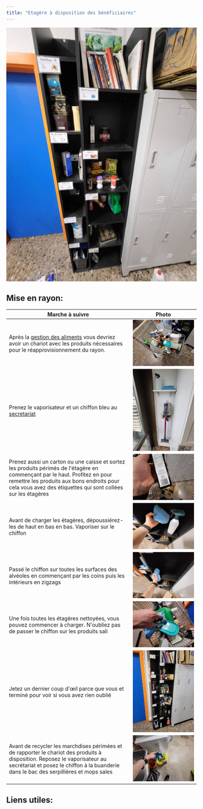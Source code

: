 ```yaml
---
title: "Etagère à disposition des bénéficiaires"
---
```


![i_rayonDispositionBeneficiaires-1](/notes/pieces_jointes/images/i_gestionMatieres/i_rayonDispositionBeneficiaires/i_rayonDispositionBeneficiaires-1.jpg)

 ## Mise en rayon:
| Marche à suivre | Photo |
|---|---|
|Après la [gestion des aliments](gestionDesAliments.md) vous devriez avoir un chariot avec les produits nécessaires pour le réapprovisionnement du rayon.|![i_rayonDispositionBeneficiaires-2](/notes/pieces_jointes/images/i_gestionMatieres/i_rayonDispositionBeneficiaires/i_rayonDispositionBeneficiaires-2.jpg)|
|Prenez le vaporisateur et un chiffon bleu au [secretariat](/notes/zones/secretariatRuche.md)|![i_rayonDispositionBeneficiaires-3](/notes/pieces_jointes/images/i_gestionMatieres/i_rayonDispositionBeneficiaires/i_rayonDispositionBeneficiaires-3.jpg)|
|Prenez aussi un carton ou une caisse et sortez les produits périmés de l'étagère en commençant par le haut. Profitez en pour remettre les produits aux bons endroits pour cela vous avez des étiquettes qui sont collées sur les étagères|![i_rayonDispositionBeneficiaires-4](/notes/pieces_jointes/images/i_gestionMatieres/i_rayonDispositionBeneficiaires/i_rayonDispositionBeneficiaires-4.jpg)|
|Avant de charger les étagères, dépoussiérez-les de haut en bas en bas. Vaporiser sur le chiffon|![i_rayonDispositionBeneficiaires-5](/notes/pieces_jointes/images/i_gestionMatieres/i_rayonDispositionBeneficiaires/i_rayonDispositionBeneficiaires-5.jpg)|
|Passé le chiffon sur toutes les surfaces des alvéoles en commençant par les coins puis les intérieurs en zigzags|![i_rayonDispositionBeneficiaires-6](/notes/pieces_jointes/images/i_gestionMatieres/i_rayonDispositionBeneficiaires/i_rayonDispositionBeneficiaires-6.jpg)|
|Une fois toutes les étagères nettoyées, vous pouvez commencer à charger. N'oubliez pas de passer le chiffon sur les produits sali|![i_rayonDispositionBeneficiaires-7](/notes/pieces_jointes/images/i_gestionMatieres/i_rayonDispositionBeneficiaires/i_rayonDispositionBeneficiaires-7.jpg)|
|Jetez un dernier coup d'œil parce que vous et terminé pour voir si vous avez rien oublié|![i_rayonDispositionBeneficiaires-8](/notes/pieces_jointes/images/i_gestionMatieres/i_rayonDispositionBeneficiaires/i_rayonDispositionBeneficiaires-8.jpg)|
|Avant de recycler les marchdises périmées et de rapporter le chariot des produits à disposition. Reposez le vaporisateur au secrétariat et posez le chiffon à la buanderie dans le bac des serpillières et mops sales|![i_rayonDispositionBeneficiaires-9](/notes/pieces_jointes/images/i_gestionMatieres/i_rayonDispositionBeneficiaires/i_rayonDispositionBeneficiaires-9.jpg)|





## Liens utiles: